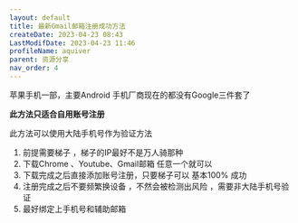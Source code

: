 ```yaml
---
layout: default
title: 最新Gmail邮箱注册成功方法
createDate: 2023-04-23 08:43
LastModifDate: 2023-04-23 11:46
profileName: aquiver
parent: 资源分享
nav_order: 4
---
```




苹果手机一部，主要Android 手机厂商现在的都没有Google三件套了 

**此方法只适合自用账号注册**

此方法可以使用大陆手机号作为验证方法
1.  前提需要梯子 ，梯子的IP最好不是万人骑那种
2. 下载Chrome 、Youtube、Gmail邮箱 任意一个就可以
3. 下载完成之后直接添加账号注册，只要梯子可以 基本100% 成功
4. 注册完成之后不要频繁换设备 ，不然会被检测出风险 ，需要非大陆手机号验证
5. 最好绑定上手机号和辅助邮箱 
